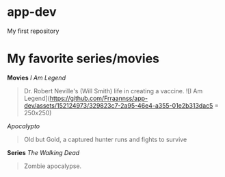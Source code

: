 # app-dev
My first repository
# My favorite series/movies

**Movies**
*I Am Legend*
> Dr. Robert Neville's (Will Smith) life in creating a vaccine.
![I Am Legend](https://github.com/Frraannss/app-dev/assets/152124973/329823c7-2a95-46e4-a355-01e2b313dac5 = 250x250)


*Apocalypto*
> Old  but Gold, a captured hunter runs and fights to survive

**Series**
*The Walking Dead*
> Zombie apocalypse.

